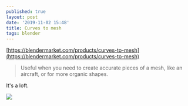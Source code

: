 ```yaml
---
published: true
layout: post
date: '2019-11-02 15:48'
title: Curves to mesh
tags: blender 
---
```

[https://blendermarket.com/products/curves-to-mesh](https://blendermarket.com/products/curves-to-mesh)

> Useful when you need to create accurate pieces of a mesh, like an aircraft, or for more organic shapes.

It's a loft.

![](https://s3.amazonaws.com/markets-rails/uploads%2F1560810733461-c2m_7.gif)
